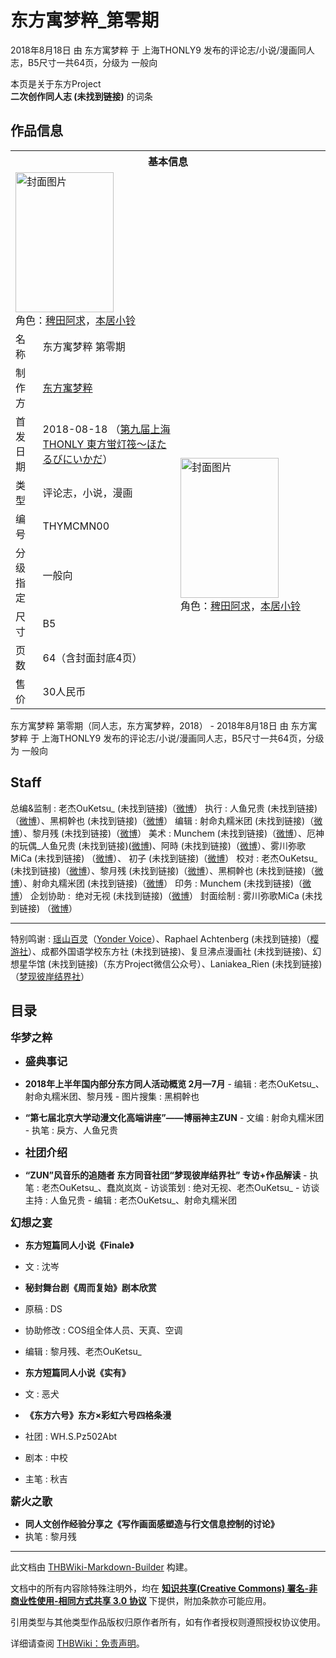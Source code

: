 # 东方寓梦粹_第零期

<!-- source html: G:\repos\THBWiki-Markdown-Builder\THBWikiMarkdown\Temp\main\4\47\ns0%3A%E4%B8%9C%E6%96%B9%E5%AF%93%E6%A2%A6%E7%B2%B9_%E7%AC%AC%E9%9B%B6%E6%9C%9F.html -->

2018年8月18日 由 东方寓梦粹 于 上海THONLY9 发布的评论志/小说/漫画同人志，B5尺寸一共64页，分级为 一般向

本页是关于东方Project  
 **二次创作同人志 (未找到链接)** 的词条
## 作品信息

<table><tbody><tr><th colspan="3">基本信息</th></tr><tr><td class="cover-artwork-mobile" colspan="2"><a href="./文件-东方寓梦粹_第零期封面.jpg.md" class="image" title="封面图片"><img alt="封面图片" src="https://upload.thwiki.cc/thumb/8/87/%E4%B8%9C%E6%96%B9%E5%AF%93%E6%A2%A6%E7%B2%B9_%E7%AC%AC%E9%9B%B6%E6%9C%9F%E5%B0%81%E9%9D%A2.jpg/157px-%E4%B8%9C%E6%96%B9%E5%AF%93%E6%A2%A6%E7%B2%B9_%E7%AC%AC%E9%9B%B6%E6%9C%9F%E5%B0%81%E9%9D%A2.jpg" decoding="async" loading="lazy" width="157" height="224" srcset="https://upload.thwiki.cc/thumb/8/87/%E4%B8%9C%E6%96%B9%E5%AF%93%E6%A2%A6%E7%B2%B9_%E7%AC%AC%E9%9B%B6%E6%9C%9F%E5%B0%81%E9%9D%A2.jpg/236px-%E4%B8%9C%E6%96%B9%E5%AF%93%E6%A2%A6%E7%B2%B9_%E7%AC%AC%E9%9B%B6%E6%9C%9F%E5%B0%81%E9%9D%A2.jpg 1.5x, https://upload.thwiki.cc/thumb/8/87/%E4%B8%9C%E6%96%B9%E5%AF%93%E6%A2%A6%E7%B2%B9_%E7%AC%AC%E9%9B%B6%E6%9C%9F%E5%B0%81%E9%9D%A2.jpg/315px-%E4%B8%9C%E6%96%B9%E5%AF%93%E6%A2%A6%E7%B2%B9_%E7%AC%AC%E9%9B%B6%E6%9C%9F%E5%B0%81%E9%9D%A2.jpg 2x" data-file-width="750" data-file-height="1066"></a><div class="cover-char">角色：<a href="./稗田阿求.md" title="稗田阿求">稗田阿求</a>，<a href="./本居小铃.md" title="本居小铃">本居小铃</a></div></td>
</tr><tr><td class="label">名称</td><td colspan="2"> 东方寓梦粹 第零期 </td></tr><tr><td class="label">制作方</td><td><a href="./东方寓梦粹.md" title="东方寓梦粹">东方寓梦粹</a></td><td class="cover-artwork" rowspan="8" style="min-width:224px;"><a href="./文件-东方寓梦粹_第零期封面.jpg.md" class="image" title="封面图片"><img alt="封面图片" src="https://upload.thwiki.cc/thumb/8/87/%E4%B8%9C%E6%96%B9%E5%AF%93%E6%A2%A6%E7%B2%B9_%E7%AC%AC%E9%9B%B6%E6%9C%9F%E5%B0%81%E9%9D%A2.jpg/157px-%E4%B8%9C%E6%96%B9%E5%AF%93%E6%A2%A6%E7%B2%B9_%E7%AC%AC%E9%9B%B6%E6%9C%9F%E5%B0%81%E9%9D%A2.jpg" decoding="async" loading="lazy" width="157" height="224" srcset="https://upload.thwiki.cc/thumb/8/87/%E4%B8%9C%E6%96%B9%E5%AF%93%E6%A2%A6%E7%B2%B9_%E7%AC%AC%E9%9B%B6%E6%9C%9F%E5%B0%81%E9%9D%A2.jpg/236px-%E4%B8%9C%E6%96%B9%E5%AF%93%E6%A2%A6%E7%B2%B9_%E7%AC%AC%E9%9B%B6%E6%9C%9F%E5%B0%81%E9%9D%A2.jpg 1.5x, https://upload.thwiki.cc/thumb/8/87/%E4%B8%9C%E6%96%B9%E5%AF%93%E6%A2%A6%E7%B2%B9_%E7%AC%AC%E9%9B%B6%E6%9C%9F%E5%B0%81%E9%9D%A2.jpg/315px-%E4%B8%9C%E6%96%B9%E5%AF%93%E6%A2%A6%E7%B2%B9_%E7%AC%AC%E9%9B%B6%E6%9C%9F%E5%B0%81%E9%9D%A2.jpg 2x" data-file-width="750" data-file-height="1066"></a><div class="cover-char">角色：<a href="./稗田阿求.md" title="稗田阿求">稗田阿求</a>，<a href="./本居小铃.md" title="本居小铃">本居小铃</a></div></td>
</tr><tr><td class="label">首发日期</td><td>2018-08-18&#160;（<a href="/展会作品列表?e=%E4%B8%8A%E6%B5%B7THONLY%239">第九届上海THONLY 東方蛍灯筏～ほたるびにいかだ</a>）</td></tr><tr><td class="label">类型</td><td>评论志，小说，漫画</td></tr><tr><td class="label">编号</td><td>THYMCMN00</td></tr><tr><td class="label">分级指定</td><td>一般向</td></tr><tr><td class="label">尺寸</td><td>B5</td></tr><tr><td class="label">页数</td><td>64（含封面封底4页）</td></tr><tr><td class="label">售价</td><td>30人民币</td></tr></tbody></table>

东方寓梦粹 第零期（同人志，东方寓梦粹，2018） - 2018年8月18日 由 东方寓梦粹 于 上海THONLY9 发布的评论志/小说/漫画同人志，B5尺寸一共64页，分级为 一般向
## Staff
总编&amp;监制
: 老杰OuKetsu_ (未找到链接)（[微博](https://weibo.com/u/5453439257)）
执行
: 人鱼兄贵 (未找到链接)（[微博](https://weibo.com/u/1093618607)）、黑桐幹也 (未找到链接)（[微博](https://weibo.com/knellmare)）
编辑
: 射命丸糯米团 (未找到链接)（[微博](https://weibo.com/u/5312544403)）、黎月残 (未找到链接)（[微博](https://weibo.com/u/5268604110)）
美术
: Munchem (未找到链接)（[微博](https://weibo.com/munchem1921)）、厄神的玩偶_人鱼兄贵 (未找到链接)([微博](https://weibo.com/u/1093618607))、阿時 (未找到链接)（[微博](https://weibo.com/ashour)）、雾川弥歌MiCa (未找到链接) （[微博](https://weibo.com/u/5637623261)）、&#160;初子 (未找到链接)（[微博](https://weibo.com/u/3750792582)）
校对
: 老杰OuKetsu_ (未找到链接)（[微博](https://weibo.com/u/5453439257)）、黎月残 (未找到链接)（[微博](https://weibo.com/u/5268604110)）、黑桐幹也 (未找到链接)（[微博](https://weibo.com/knellmare)）、射命丸糯米团 (未找到链接)（[微博](https://weibo.com/u/5312544403)）
印务
: Munchem (未找到链接)（[微博](https://weibo.com/munchem1921)）
企划协助
: &#160;绝对无视 (未找到链接)（[微博](https://weibo.com/u/6143111592)）
封面绘制
: 雾川弥歌MiCa (未找到链接) （[微博](https://weibo.com/u/5637623261)）

___

特别鸣谢
: [瑶山百灵](./瑶山百霊.md)（[Yonder Voice](./Yonder_Voice.md)）、Raphael Achtenberg (未找到链接)（[樱游社](./樱游社.md)）、成都外国语学校东方社 (未找到链接)、复旦沸点漫画社 (未找到链接)、幻想星华馆 (未找到链接)（东方Project微信公众号）、Laniakea_Rien (未找到链接)（[梦现彼岸结界社](./梦现彼岸结界社.md)）

## 目录
  
 **<big>华梦之粹</big>**   

  

-  **<big>盛典事记</big>** 
  -  **2018年上半年国内部分东方同人活动概览 2月—7月** 
    - 编辑&#160;: 老杰OuKetsu_、射命丸糯米团、黎月残
    - 图片搜集&#160;: 黑桐幹也

  -  **“第七届北京大学动漫文化高端讲座”——博丽神主ZUN** 
    - 文编&#160;: 射命丸糯米团
    - 执笔&#160;: 戾方、人鱼兄贵


-  **<big>社团介绍</big>** 
  -  **“ZUN”风音乐的追随者 东方同音社团“梦现彼岸结界社” 专访+作品解读** 
    - 执笔&#160;: 老杰OuKetsu_、蠢岚岚岚
    - 访谈策划&#160;: 绝对无视、老杰OuKetsu_
    - 访谈主持&#160;: 人鱼兄贵
    - 编辑&#160;: 老杰OuKetsu_、射命丸糯米团



  
 **<big>幻想之宴</big>**   

  

-  **东方短篇同人小说《Finale》** 
  - 文&#160;: 沈岑

-  **秘封舞台剧《周而复始》剧本欣赏** 
  - 原稿&#160;: DS
  - 协助修改&#160;: COS组全体人员、天真、空调
  - 编辑&#160;: 黎月残、老杰OuKetsu_

-  **东方短篇同人小说《实有》** 
  - 文&#160;: 恶犬

-  **《东方六号》东方×彩虹六号四格条漫** 
  - 社团&#160;: WH.S.Pz502Abt
  - 剧本&#160;: 中校
  - 主笔&#160;: 秋吉


  
 **<big>薪火之歌</big>**   

  

-  **同人文创作经验分享之《写作画面感塑造与行文信息控制的讨论》** 
  - 执笔&#160;: 黎月残






---

此文档由 [THBWiki-Markdown-Builder](https://github.com/Delsin-Yu/THBWiki-Markdown-Builder) 构建。

文档中的所有内容除特殊注明外，均在 [**知识共享(Creative Commons) 署名-非商业性使用-相同方式共享 3.0 协议**](https://creativecommons.org/licenses/by-sa/3.0/deed.zh-hans) 下提供，附加条款亦可能应用。

引用类型与其他类型作品版权归原作者所有，如有作者授权则遵照授权协议使用。

详细请查阅 [THBWiki：免责声明](https://thbwiki.cc/THBWiki:%E5%85%8D%E8%B4%A3%E5%A3%B0%E6%98%8E)。


